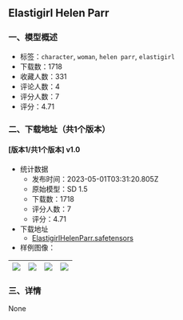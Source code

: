 ## Elastigirl Helen Parr
### 一、模型概述

- 标签：`character`, `woman`, `helen parr`, `elastigirl`
- 下载数：1718
- 收藏人数：331
- 评论人数：4
- 评分人数：7
- 评分：4.71

### 二、下载地址（共1个版本）

#### [版本1/共1个版本] v1.0

- 统计数据
  - 发布时间：2023-05-01T03:31:20.805Z
  - 原始模型：SD 1.5
  - 下载数：1718
  - 评分人数：7
  - 评分：4.71
- 下载地址
  - [ElastigirlHelenParr.safetensors](https://civitai.com/api/download/models/59418)
- 样例图像：

| <img src="https://image.civitai.com/xG1nkqKTMzGDvpLrqFT7WA/a87a0ce0-1778-4086-332e-ee7a0010e900/width=450/648236.jpeg" /> | <img src="https://image.civitai.com/xG1nkqKTMzGDvpLrqFT7WA/8099d196-aea9-461a-8123-3cba07e9ff00/width=450/648242.jpeg" /> | <img src="https://image.civitai.com/xG1nkqKTMzGDvpLrqFT7WA/c6177d53-8441-4153-aab4-5d1142040700/width=450/648240.jpeg" /> | <img src="https://image.civitai.com/xG1nkqKTMzGDvpLrqFT7WA/2bac2070-16e1-4c44-f200-53d5140d5400/width=450/648237.jpeg" /> |
| ---- | ---- | ---- | ---- |


### 三、详情
None